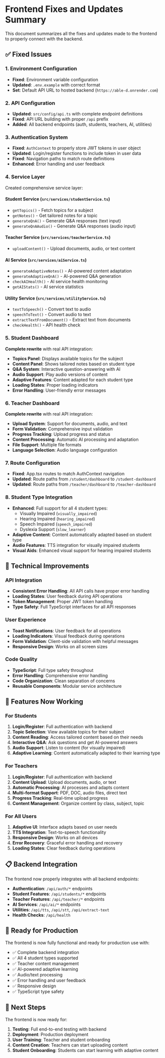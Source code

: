 # Frontend Fixes and Updates Summary

This document summarizes all the fixes and updates made to the frontend to properly connect with the backend.

## ✅ Fixed Issues

### 1. Environment Configuration
- **Fixed**: Environment variable configuration
- **Updated**: `.env.example` with correct format
- **Set**: Default API URL to hosted backend (`https://able-d.onrender.com`)

### 2. API Configuration
- **Updated**: `src/config/api.ts` with complete endpoint definitions
- **Fixed**: API URL building with proper `/api` prefix
- **Added**: All backend endpoints (auth, students, teachers, AI, utilities)

### 3. Authentication System
- **Fixed**: `AuthContext` to properly store JWT tokens in user object
- **Updated**: Login/register functions to include token in user data
- **Fixed**: Navigation paths to match route definitions
- **Enhanced**: Error handling and user feedback

### 4. Service Layer
Created comprehensive service layer:

#### Student Service (`src/services/studentService.ts`)
- `getTopics()` - Fetch topics for a subject
- `getNotes()` - Get tailored notes for a topic
- `generateQnA()` - Generate Q&A responses (text input)
- `generateQnAAudio()` - Generate Q&A responses (audio input)

#### Teacher Service (`src/services/teacherService.ts`)
- `uploadContent()` - Upload documents, audio, or text content

#### AI Service (`src/services/aiService.ts`)
- `generateAdaptiveNotes()` - AI-powered content adaptation
- `generateAdaptiveQnA()` - AI-powered Q&A generation
- `checkAIHealth()` - AI service health monitoring
- `getAIStats()` - AI service statistics

#### Utility Service (`src/services/utilityService.ts`)
- `textToSpeech()` - Convert text to audio
- `speechToText()` - Convert audio to text
- `extractTextFromDocument()` - Extract text from documents
- `checkHealth()` - API health check

### 5. Student Dashboard
**Complete rewrite** with real API integration:
- **Topics Panel**: Displays available topics for the subject
- **Content Panel**: Shows tailored notes based on student type
- **Q&A System**: Interactive question-answering with AI
- **Audio Support**: Play audio versions of content
- **Adaptive Features**: Content adapted for each student type
- **Loading States**: Proper loading indicators
- **Error Handling**: User-friendly error messages

### 6. Teacher Dashboard
**Complete rewrite** with real API integration:
- **Upload System**: Support for documents, audio, and text
- **Form Validation**: Comprehensive input validation
- **Progress Tracking**: Upload progress and status
- **Content Processing**: Automatic AI processing and adaptation
- **File Support**: Multiple file formats
- **Language Selection**: Audio language configuration

### 7. Route Configuration
- **Fixed**: App.tsx routes to match AuthContext navigation
- **Updated**: Route paths from `/student/dashboard` to `/student-dashboard`
- **Updated**: Route paths from `/teacher/dashboard` to `/teacher-dashboard`

### 8. Student Type Integration
- **Enhanced**: Full support for all 4 student types:
  - Visually Impaired (`visually_impaired`)
  - Hearing Impaired (`hearing_impaired`)
  - Speech Impaired (`speech_impaired`)
  - Dyslexia Support (`slow_learner`)
- **Adaptive Content**: Content automatically adapted based on student type
- **Audio Features**: TTS integration for visually impaired students
- **Visual Aids**: Enhanced visual support for hearing impaired students

## 🔧 Technical Improvements

### API Integration
- **Consistent Error Handling**: All API calls have proper error handling
- **Loading States**: User feedback during API operations
- **Token Management**: Proper JWT token handling
- **Type Safety**: Full TypeScript interfaces for all API responses

### User Experience
- **Toast Notifications**: User feedback for all operations
- **Loading Indicators**: Visual feedback during operations
- **Form Validation**: Client-side validation with helpful messages
- **Responsive Design**: Works on all screen sizes

### Code Quality
- **TypeScript**: Full type safety throughout
- **Error Handling**: Comprehensive error handling
- **Code Organization**: Clean separation of concerns
- **Reusable Components**: Modular service architecture

## 🚀 Features Now Working

### For Students
1. **Login/Register**: Full authentication with backend
2. **Topic Selection**: View available topics for their subject
3. **Content Reading**: Access tailored content based on their needs
4. **Interactive Q&A**: Ask questions and get AI-powered answers
5. **Audio Support**: Listen to content (for visually impaired)
6. **Adaptive Learning**: Content automatically adapted to their learning type

### For Teachers
1. **Login/Register**: Full authentication with backend
2. **Content Upload**: Upload documents, audio, or text
3. **Automatic Processing**: AI processes and adapts content
4. **Multi-format Support**: PDF, DOC, audio files, direct text
5. **Progress Tracking**: Real-time upload progress
6. **Content Management**: Organize content by class, subject, topic

### For All Users
1. **Adaptive UI**: Interface adapts based on user needs
2. **TTS Integration**: Text-to-speech functionality
3. **Responsive Design**: Works on all devices
4. **Error Recovery**: Graceful error handling and recovery
5. **Loading States**: Clear feedback during operations

## 📋 Backend Integration

The frontend now properly integrates with all backend endpoints:

- **Authentication**: `/api/auth/*` endpoints
- **Student Features**: `/api/students/*` endpoints
- **Teacher Features**: `/api/teacher/*` endpoints
- **AI Services**: `/api/ai/*` endpoints
- **Utilities**: `/api/tts`, `/api/stt`, `/api/extract-text`
- **Health Checks**: `/api/health`

## 🎯 Ready for Production

The frontend is now fully functional and ready for production use with:
- ✅ Complete backend integration
- ✅ All 4 student types supported
- ✅ Teacher content management
- ✅ AI-powered adaptive learning
- ✅ Audio/text processing
- ✅ Error handling and user feedback
- ✅ Responsive design
- ✅ TypeScript type safety

## 🚀 Next Steps

The frontend is now ready for:
1. **Testing**: Full end-to-end testing with backend
2. **Deployment**: Production deployment
3. **User Training**: Teacher and student onboarding
4. **Content Creation**: Teachers can start uploading content
5. **Student Onboarding**: Students can start learning with adaptive content
